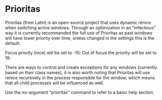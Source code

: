 # Prioritas #

Prioritas (from Latin) is an open-source project that uses dynamic renice when switching active windows.
Through an optimization in an "infectious" way it is currently recommended the full use of Prioritas as past windows will have lower priority over time, unless changed in the settings this is the default:

Focus priority (nice) will be set to -10;
Out of focus the priority will be set to 19.

There are ways to control and create exceptions for any windows (currently based on their class names), it is also worth noting that Prioritas will use renice recursively in the process responsible for the window, which means that all child processes will be influenced as well.

Use the no-argument "prioritas" command to refer to a basic help section.

